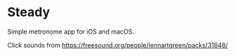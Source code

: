 Steady
======

Simple metronome app for iOS and macOS.

Click sounds from <https://freesound.org/people/lennartgreen/packs/31848/>

